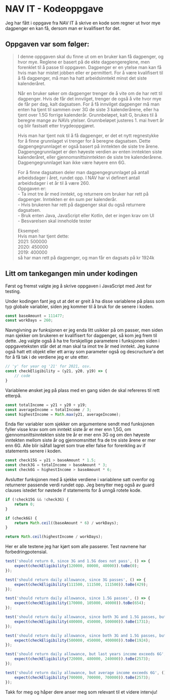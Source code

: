 # NAV IT - Kodeoppgave

Jeg har fått i oppgave fra NAV IT å skrive en kode som regner ut hvor mye dagpenger en kan få, dersom man er kvalifisert for det.

## Oppgaven var som følger:<br>

> I denne oppgaven skal du finne ut om en bruker kan få dagpenger, og hvor mye. Reglene er basert på de ekte dagpengereglene, men forenklet til å passe til oppgaven.
> Dagpenger er en ytelse man kan få hvis man har mistet jobben eller er permittert. For å være kvalifisert til å få dagpenger, må man ha hatt arbeidsinntekt minst det siste kalenderåret.
>
> Når en bruker søker om dagpenger trenger de å vite om de har rett til dagpenger. Hvis de får det innvilget, trenger de også å vite hvor mye de får per dag, kalt dagsatsen. For å få innvilget dagpenger må man enten ha tjent til sammen over 3G de siste 3 kalenderårene, eller ha tjent over 1.5G forrige kalenderår.
> Grunnbeløpet, kalt G, brukes til å beregne mange av NAVs ytelser. Grunnbeløpet justeres 1. mai hvert år og blir fastsatt etter trygdeoppgjøret.
>
> Hvis man har tjent nok til å få dagpenger, er det et nytt regnestykke for å finne grunnlaget vi trenger for å beregne dagsatsen. Dette dagpengegrunnlaget er også basert på inntekten de siste tre årene. Dagpengegrunnlaget er den høyeste verdien av enten inntekten siste kalenderåret, eller gjennomsnittsinntekten de siste tre kalenderårene. Dagpengegrunnlaget kan ikke være høyere enn 6G.
>
> For å finne dagsatsen deler man dagpengegrunnlaget på antall arbeidsdager i året, rundet opp. I NAV har vi definert antall arbeidsdager i et år til å være 260.
> <br> Oppgaven er:
> <br> - Ta imot tre år med inntekt, og returnere om bruker har rett på dagpenger. Inntekten er én sum per kalenderår.
> <br> - Hvis brukeren har rett på dagpenger skal du også returnere dagsatsen.
> <br> - Bruk enten Java, JavaScript eller Kotlin, det er ingen krav om UI
> <br> - Besvarelsen skal inneholde tester
>
> Eksempel:
> <br> Hvis man har tjent dette:
> <br> 2021: 500000
> <br> 2020: 450000
> <br> 2019: 400000
> <br> så har man rett på dagpenger, og man får en dagsats på kr 1924k

## Litt om tankegangen min under kodingen

Først og fremst valgte jeg å skrive oppgaven i JavaScript med Jest for testing.

Under kodingen fant jeg ut at det er greit å ha disse variablene på plass som typ globale variabler, siden jeg kommer til å bruk for de senere i koden.

```JavaScript
const baseAmount = 111477;
const workDays = 260;
```

Navngivning av funksjonen er jeg enda litt usikker på om passer, men siden man sjekker om brukeren er kvalifisert for dagpenger, så kom jeg frem til dette. Jeg valgte også å ha tre forskjellige parametere i funksjonen siden i oppgaveteksten står det at man skal ta imot tre år med inntekt. Jeg kunne også hatt ett objekt eller ett array som parameter også og descructure'a det for å få tak i de verdiene jeg er ute etter.

```JavaScript
// 'y' for year og '21' for 2021, osv.
const checkEligibility = (y21, y20, y19) => {
    // code
}
```

Variablene ønsket jeg på plass med en gang siden de skal refereres til rett etterpå.

```JavaScript
const totalIncome = y21 + y20 + y19;
const averageIncome = totalIncome / 3;
const highestIncome = Math.max(y21, averageIncome);
```

Enda fler variabler som sjekker om argumentene sendt med funksjonen fyller visse krav som om inntekt siste år er mer enn 1,5G, om gjennomsnittsinntekten siste tre år er mer enn 3G og om den høyeste inntekten mellom siste år og gjennomsnittet fra de tre siste årene er mer enn 6G. Alle blir isåfall lagret som true eller false for forenkling av if statements senere i koden.

```JavaScript
const check15G = y21 > baseAmount * 1.5;
const check3G = totalIncome > baseAmount * 3;
const check6G = highestIncome > baseAmount * 6;
```

Avslutter funksjonen med å sjekke verdiene i variablene satt ovenfor og returnerer passende verdi rundet opp. Jeg benytter meg også av guard clauses istedet for nøstede if statements for å unngå rotete kode.

```JavaScript
if (!check15G && !check3G) {
	return 0;
}

if (check6G) {
    return Math.ceil((baseAmount * 6) / workDays);
}

return Math.ceil(highestIncome / workDays);
```

Her er alle testene jeg har kjørt som alle passerer. Test navnene har forbedringpotensial.

```JavaScript
test('should return 0, since 3G and 1.5G does not pass', () => {
	expect(checkEligibility(120000, 80000, 40000)).toBe(0);
});

test('should return daily allowance, since 3G passes', () => {
	expect(checkEligibility(111500, 111500, 111500)).toBe(429);
});

test('should return daily allowance, since 1.5G passes', () => {
	expect(checkEligibility(170000, 105000, 40000)).toBe(654);
});

test('should return daily allowance, since both 3G and 1.5G passes, but average income exceeds last years income', () => {
	expect(checkEligibility(400000, 450000, 500000)).toBe(1731);
});

test('should return daily allowance, since both 3G and 1.5G passes, but last years income exceeds average income', () => {
	expect(checkEligibility(500000, 450000, 400000)).toBe(1924);
});

test('should return daily allowance, but last years income exceeds 6G', () => {
	expect(checkEligibility(720000, 480000, 240000)).toBe(2573);
});

test('should return daily allowance, but average income exceeds 6G', () => {
	expect(checkEligibility(700000, 700000, 700000)).toBe(2573);
});
```

Takk for meg og håper dere anser meg som relevant til et videre intervju!
